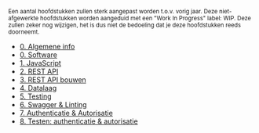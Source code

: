 <small>
  Een aantal hoofdstukken zullen sterk aangepast worden t.o.v. vorig jaar. Deze niet-afgewerkte hoofdstukken worden aangeduid met een "Work In Progress" label: WIP. Deze zullen zeker nog wijzigen, het is dus niet de bedoeling dat je deze hoofdstukken reeds doorneemt.
</small>

- [0. Algemene info](./0-intro/situering.md)
- [0. Software](./0-intro/software.md)
- [1. JavaScript](https://hogent-web.github.io/webservices-slides/1-javascript.html?presentation=false)
- [2. REST API](https://hogent-web.github.io/webservices-slides/2-REST.html?presentation=false)
- [3. REST API bouwen](https://hogent-web.github.io/webservices-slides/3-REST2.html?presentation=false)
- [4. Datalaag](https://hogent-web.github.io/webservices-slides/4-datalaag.html?presentation=false)
- [5. Testing](https://hogent-web.github.io/webservices-slides/5-testing.html?presentation=false)
- [6. Swagger & Linting](https://hogent-web.github.io/webservices-slides/6-swagger.html?presentation=false)
- [7. Authenticatie & Autorisatie](./7-authenticatie/index.md)
- [8. Testen: authenticatie & autorisatie](./8-auth_testing/index.md)
